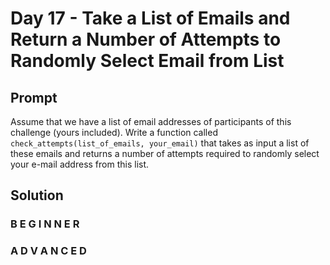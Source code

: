 # Day 17 - Take a List of Emails and Return a Number of Attempts to Randomly Select Email from List

## Prompt

Assume that we have a list of email addresses of participants of this challenge (yours included). Write a function called `check_attempts(list_of_emails, your_email)` that takes as input a list of these emails and returns a number of attempts required to randomly select your e-mail address from this list.



## Solution

### B E G I N N E R



### A D V A N C E D



